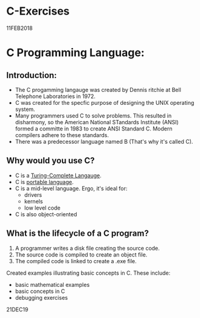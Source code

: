# C-Exercises
11FEB2018

# C Programming Language:

## Introduction:


* The C progamming langauge was created by Dennis ritchie at Bell Telephone Laboratories in 1972.
* C was created for the specfic purpose of designing the UNIX operating system. 
* Many programmers used C to solve problems. This resulted in disharmony, so the American National STandards Institute (ANSI) formed a committe in 1983 to create ANSI Standard C. Modern compilers adhere to these standards.
* There was a predecessor language named B (That's why it's called C).


## Why would you use C?

* C is a [Turing-Complete Langauge](https://en.wikipedia.org/wiki/Turing_completeness).
* C is [portable language](https://en.wikipedia.org/wiki/Software_portability).
* C is a mid-level language. Ergo, it's ideal for:
	* drivers
	* kernels
	* low level code
* C is also object-oriented

## What is the lifecycle of a C program?

1. A programmer writes a disk file creating the source code. 
2. The source code is compiled to create an object file.
3. The compiled code is linked to create a .exe file. 



Created examples illustrating basic concepts in C. These include: 

* basic mathematical examples
* basic concepts in C
* debugging exercises





21DEC19
